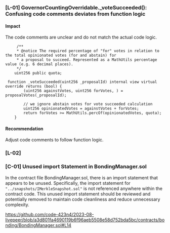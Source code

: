 
### [L-01] GovernorCountingOverridable._voteSucceeded(): Confusing code comments deviates from function logic

#### Impact

The code comments are unclear and do not match the actual code logic.

```
     /**
     * @notice The required percentage of "for" votes in relation to the total opinionated votes (for and abstain) for
     * a proposal to succeed. Represented as a MathUtils percentage value (e.g. 6 decimal places).
     */
    uint256 public quota;

 function _voteSucceeded(uint256 _proposalId) internal view virtual override returns (bool) {
        (uint256 againstVotes, uint256 forVotes, ) = proposalVotes(_proposalId);

        // we ignore abstain votes for vote succeeded calculation
        uint256 opinionatedVotes = againstVotes + forVotes;
        return forVotes >= MathUtils.percOf(opinionatedVotes, quota);
    }

```
#### Recommendation

Adjust code comments to follow function logic.

### [L-02]

### [C-01] Unused import Statement in BondingManager.sol 
In the contract file BondingManager.sol, there is an import statement that appears to be unused. Specifically, the import statement for `"../snapshots/IMerkleSnapshot.sol"` is not referenced anywhere within the contract code. This unused import statement should be reviewed and potentially removed to maintain code cleanliness and reduce unnecessary complexity.

https://github.com/code-423n4/2023-08-livepeer/blob/a3d801fa4690119b6f96aeb5508e58d752bda5bc/contracts/bonding/BondingManager.sol#L14



